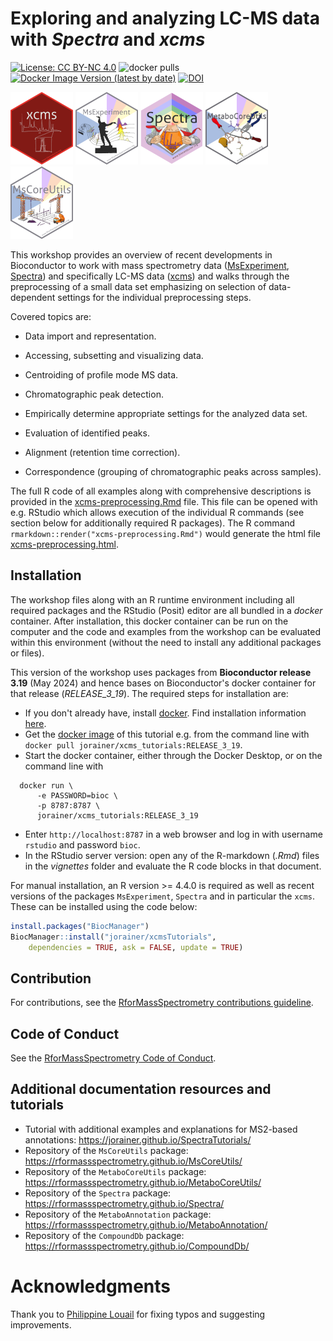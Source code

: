 # Exploring and analyzing LC-MS data with *Spectra* and *xcms*

[![License: CC BY-NC 4.0](https://img.shields.io/badge/License-CC%20BY--NC%204.0-lightgrey.svg)](https://creativecommons.org/licenses/by-nc/4.0/)
![docker pulls](https://img.shields.io/docker/pulls/jorainer/xcms_tutorials)
[![Docker Image Version (latest by date)](https://img.shields.io/docker/v/jorainer/xcms_tutorials?label=docker%20image)](https://hub.docker.com/repository/docker/jorainer/xcms_tutorials)
[![DOI](https://zenodo.org/badge/645255717.svg)](https://zenodo.org/doi/10.5281/zenodo.11185520)

![xcms](man/figures/xcms.png)
![MsExperiment](man/figures/MsExperiment.png)
![Spectra](man/figures/Spectra-rainbow.png)
![MetaboCoreUtils](man/figures/MetaboCoreUtils.png)
![MsCoreUtils](man/figures/MsCoreUtils.png)

This workshop provides an overview of recent developments in Bioconductor to
work with mass spectrometry data
([MsExperiment](https://github.com/RforMassSpectrometry/MsExperiment),
[Spectra](https://github.com/RforMassSpectrometry/Spectra)) and specifically
LC-MS data ([xcms](https://github.com/sneumann/xcms)) and walks through the
preprocessing of a small data set emphasizing on selection of data-dependent
settings for the individual preprocessing steps.

Covered topics are:

- Data import and representation.

- Accessing, subsetting and visualizing data.

- Centroiding of profile mode MS data.

- Chromatographic peak detection.

- Empirically determine appropriate settings for the analyzed data set.

- Evaluation of identified peaks.

- Alignment (retention time correction).

- Correspondence (grouping of chromatographic peaks across samples).

The full R code of all examples along with comprehensive descriptions is
provided in the [xcms-preprocessing.Rmd](./vignettes/xcms-preprocessing.Rmd)
file. This file can be opened with e.g. RStudio which allows execution of the
individual R commands (see section below for additionally required R
packages). The R command `rmarkdown::render("xcms-preprocessing.Rmd")` would
generate the html file
[xcms-preprocessing.html](https://jorainer.github.io/xcmsTutorials/xcms-preprocessing.html).


## Installation

The workshop files along with an R runtime environment including all required
packages and the RStudio (Posit) editor are all bundled in a *docker*
container. After installation, this docker container can be run on the computer
and the code and examples from the workshop can be evaluated within this
environment (without the need to install any additional packages or files).

This version of the workshop uses packages from **Bioconductor release 3.19**
(May 2024) and hence bases on Bioconductor's docker container for that release
(*RELEASE_3_19*). The required steps for installation are:

- If you don't already have, install [docker](https://www.docker.com/). Find
  installation information [here](https://docs.docker.com/desktop/).
- Get the [docker image](https://hub.docker.com/r/jorainer/xcms_tutorials) of
  this tutorial e.g. from the command line with `docker pull
  jorainer/xcms_tutorials:RELEASE_3_19`.
- Start the docker container, either through the Docker Desktop, or on the
  command line with
```
  docker run \
      -e PASSWORD=bioc \
      -p 8787:8787 \
      jorainer/xcms_tutorials:RELEASE_3_19
```

- Enter `http://localhost:8787` in a web browser and log in with username
  `rstudio` and password `bioc`.
- In the RStudio server version: open any of the R-markdown (*.Rmd*) files in
  the *vignettes* folder and evaluate the R code blocks in that document.


For manual installation, an R version >= 4.4.0 is required as well as recent
versions of the packages `MsExperiment`, `Spectra` and in particular the
`xcms`. These can be installed using the code below:

```r
install.packages("BiocManager")
BiocManager::install("jorainer/xcmsTutorials",
    dependencies = TRUE, ask = FALSE, update = TRUE)
```

## Contribution

For contributions, see the [RforMassSpectrometry contributions
guideline](https://rformassspectrometry.github.io/RforMassSpectrometry/articles/RforMassSpectrometry.html#contributions).


## Code of Conduct

See the [RforMassSpectrometry Code of
Conduct](https://rformassspectrometry.github.io/RforMassSpectrometry/articles/RforMassSpectrometry.html#code-of-conduct).


## Additional documentation resources and tutorials

- Tutorial with additional examples and explanations for MS2-based
  annotations: https://jorainer.github.io/SpectraTutorials/
- Repository of the `MsCoreUtils` package:
  https://rformassspectrometry.github.io/MsCoreUtils/
- Repository of the `MetaboCoreUtils` package:
  https://rformassspectrometry.github.io/MetaboCoreUtils/
- Repository of the `Spectra` package:
  https://rformassspectrometry.github.io/Spectra/
- Repository of the `MetaboAnnotation` package:
  https://rformassspectrometry.github.io/MetaboAnnotation/
- Repository of the `CompoundDb` package:
  https://rformassspectrometry.github.io/CompoundDb/

# Acknowledgments

Thank you to [Philippine Louail](https://github.com/philouail) for fixing typos
and suggesting improvements.
